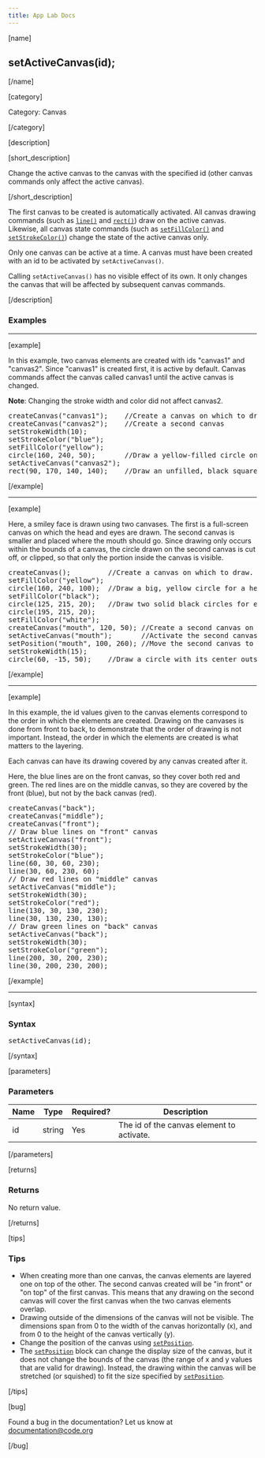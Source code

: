 ```yaml
---
title: App Lab Docs
---
```


[name]

## setActiveCanvas(id);

[/name]


[category]

Category: Canvas

[/category]

[description]

[short_description]

Change the active canvas to the canvas with the specified id (other canvas commands only affect the active canvas).

[/short_description]

The first canvas to be created is automatically activated. All canvas drawing commands (such as [`line()`](/applab/docs/line) and [`rect()`](/applab/docs/rect)) draw on the active canvas. Likewise, all canvas state commands (such as [`setFillColor()`](/applab/docs/setFillColor) and [`setStrokeColor()`](/applab/docs/setStrokeColor)) change the state of the active canvas only.

Only one canvas can be active at a time. A canvas must have been created with an id to be activated by `setActiveCanvas()`.

Calling `setActiveCanvas()` has no visible effect of its own. It only changes the canvas that will be affected by subsequent canvas commands.

[/description]

### Examples
____________________________________________________

[example]

In this example, two canvas elements are created with ids "canvas1" and "canvas2". Since "canvas1" is created first, it is active by default. Canvas commands affect the canvas called canvas1 until the active canvas is changed.

**Note**: Changing the stroke width and color did not affect canvas2.

<pre>
createCanvas("canvas1");    //Create a canvas on which to draw
createCanvas("canvas2");    //Create a second canvas
setStrokeWidth(10);
setStrokeColor("blue");
setFillColor("yellow");
circle(160, 240, 50);       //Draw a yellow-filled circle on canvas1
setActiveCanvas("canvas2");
rect(90, 170, 140, 140);    //Draw an unfilled, black square on canvas2
</pre>

[/example]

____________________________________________________
[example]

Here, a smiley face is drawn using two canvases. The first is a full-screen canvas on which the head and eyes are drawn. The second canvas is smaller and placed where the mouth should go. Since drawing only occurs within the bounds of a canvas, the circle drawn on the second canvas is cut off, or clipped, so that only the portion inside the canvas is visible.

<pre>
createCanvas();         //Create a canvas on which to draw. It is active by default.
setFillColor("yellow");
circle(160, 240, 100);  //Draw a big, yellow circle for a head
setFillColor("black");
circle(125, 215, 20);   //Draw two solid black circles for eyes
circle(195, 215, 20);
setFillColor("white");
createCanvas("mouth", 120, 50); //Create a second canvas on which to draw
setActiveCanvas("mouth");       //Activate the second canvas
setPosition("mouth", 100, 260); //Move the second canvas to x:100 y:260
setStrokeWidth(15);
circle(60, -15, 50);    //Draw a circle with its center outside the canvas bounds
</pre>

[/example]

____________________________________________________
[example]

In this example, the id values given to the canvas elements correspond to the order in which the elements are created. Drawing on the canvases is done from front to back, to demonstrate that the order of drawing is not important. Instead, the order in which the elements are created is what matters to the layering.

Each canvas can have its drawing covered by any canvas created after it.

Here, the blue lines are on the front canvas, so they cover both red and green. The red lines are on the middle canvas, so they are covered by the front (blue), but not by the back canvas (red).

<pre>
createCanvas("back");
createCanvas("middle");
createCanvas("front");
// Draw blue lines on "front" canvas
setActiveCanvas("front");
setStrokeWidth(30);
setStrokeColor("blue");
line(60, 30, 60, 230);
line(30, 60, 230, 60);
// Draw red lines on "middle" canvas
setActiveCanvas("middle");
setStrokeWidth(30);
setStrokeColor("red");
line(130, 30, 130, 230);
line(30, 130, 230, 130);
// Draw green lines on "back" canvas
setActiveCanvas("back");
setStrokeWidth(30);
setStrokeColor("green");
line(200, 30, 200, 230);
line(30, 200, 230, 200);
</pre>

[/example]

____________________________________________________

[syntax]

### Syntax
<pre>
setActiveCanvas(id);
</pre>

[/syntax]

[parameters]

### Parameters

| Name  | Type | Required? | Description |
|-----------------|------|-----------|-------------|
| id | string | Yes | The id of the canvas element to activate.  |

[/parameters]

[returns]

### Returns
No return value.

[/returns]

[tips]

### Tips
- When creating more than one canvas, the canvas elements are layered one on top of the other. The second canvas created will be "in front" or "on top" of the first canvas. This means that any drawing on the second canvas will cover the first canvas when the two canvas elements overlap.
- Drawing outside of the dimensions of the canvas will not be visible. The dimensions span from 0 to the width of the canvas horizontally (x), and from 0 to the height of the canvas vertically (y).
- Change the position of the canvas using [`setPosition`](/applab/docs/setPosition).
- The [`setPosition`](/applab/docs/setPosition) block can change the display size of the canvas, but it does not change the bounds of the canvas (the range of x and y values that are valid for drawing). Instead, the drawing within the canvas will be stretched (or squished) to fit the size specified by [`setPosition`](/applab/docs/setPosition).

[/tips]

[bug]

Found a bug in the documentation? Let us know at documentation@code.org

[/bug]
